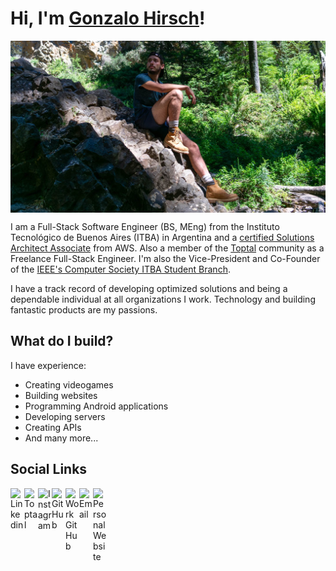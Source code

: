 # Hi, I'm [Gonzalo Hirsch](https://github.com/GonzaloHirsch)!

<img align="center" alt="Gonzalo Hirsch | Cover" src="https://github.com/GonzaloHirsch/GonzaloHirsch/blob/master/resources/cover.jpg" />

I am a Full-Stack Software Engineer (BS, MEng) from the Instituto Tecnológico de Buenos Aires (ITBA) in Argentina and a [certified Solutions Architect Associate](https://www.credly.com/badges/9bcea4aa-826b-46c9-a711-64f5f314aeab/public_url) from AWS. Also a member of the [Toptal](https://www.toptal.com/resume/gonzalo-hirsch) community as a Freelance Full-Stack Engineer. I'm also the Vice-President and Co-Founder of the [IEEE's Computer Society ITBA Student Branch](https://csitba.web.app/).

I have a track record of developing optimized solutions and being a dependable individual at all organizations I work. Technology and building fantastic products are my passions.

## What do I build?

I have experience:
 - Creating videogames
 - Building websites
 - Programming Android applications
 - Developing servers
 - Creating APIs
 - And many more...

## Social Links

<a href="https://www.linkedin.com/in/gonzalo-hirsch/">
  <img align="left" alt="Linkedin" width="22px" src="https://cdn.jsdelivr.net/npm/simple-icons@3.3.0/icons/linkedin.svg" />
</a>
<a href="https://www.toptal.com/resume/gonzalo-hirsch">
  <img align="left" alt="Toptal" width="22px" src="https://cdn.jsdelivr.net/npm/simple-icons@3.3.0/icons/toptal.svg" />
</a>
<a href="https://www.instagram.com/gonzalohirsch/?hl=en">
  <img align="left" alt="Instagram" width="22px" src="https://cdn.jsdelivr.net/npm/simple-icons@3.3.0/icons/instagram.svg" />
</a>
<a href="https://github.com/GonzaloHirsch">
  <img align="left" alt="GitHub" width="22px" src="https://cdn.jsdelivr.net/npm/simple-icons@3.3.0/icons/github.svg" />
</a>
<a href="https://github.com/GonzaloHirschToptal">
  <img align="left" alt="Work GitHub" width="22px" src="https://cdn.jsdelivr.net/npm/simple-icons@3.3.0/icons/github.svg" />
</a>
<a href="mailto:hirschgonzalo@gmail.com">
  <img align="left" alt="Email" width="22px" src="https://cdn.jsdelivr.net/npm/simple-icons@3.3.0/icons/gmail.svg" />
</a>
<a href="https://gonzalohirsch.com/">
  <img align="left" alt="Personal Website" width="22px" src="https://cdn.jsdelivr.net/npm/simple-icons@3.3.0/icons/about-dot-me.svg" />
</a>
</br>

